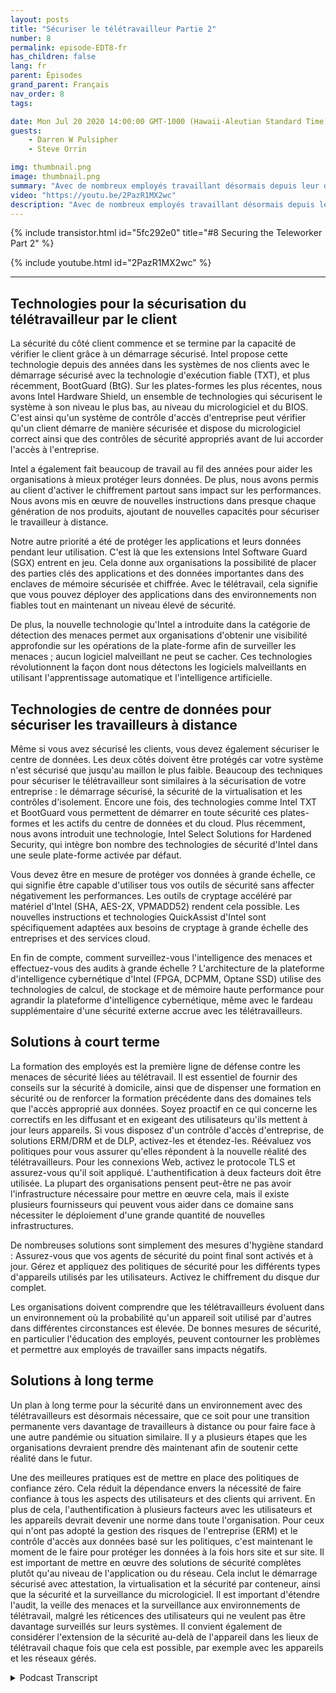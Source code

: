 ```yaml
---
layout: posts
title: "Sécuriser le télétravailleur Partie 2"
number: 8
permalink: episode-EDT8-fr
has_children: false
lang: fr
parent: Épisodes
grand_parent: Français
nav_order: 8
tags:

date: Mon Jul 20 2020 14:00:00 GMT-1000 (Hawaii-Aleutian Standard Time)
guests:
    - Darren W Pulsipher
    - Steve Orrin

img: thumbnail.png
image: thumbnail.png
summary: "Avec de nombreux employés travaillant désormais depuis leur domicile, comment vous assurez-vous qu'ils travaillent de manière sécurisée tout en leur offrant la flexibilité dont ils ont besoin pour accomplir leur travail ? Dans cet épisode, Darren et l'invité spécial Steve Orrin, CTO d'Intel Federal, discutent de la manière de tirer parti de la technologie Intel pour aider efficacement à sécuriser le télétravailleur."
video: "https://youtu.be/2PazR1MX2wc"
description: "Avec de nombreux employés travaillant désormais depuis leur domicile, comment vous assurez-vous qu'ils travaillent de manière sécurisée tout en leur offrant la flexibilité dont ils ont besoin pour accomplir leur travail ? Dans cet épisode, Darren et l'invité spécial Steve Orrin, CTO d'Intel Federal, discutent de la manière de tirer parti de la technologie Intel pour aider efficacement à sécuriser le télétravailleur."
---
```


<div>
{% include transistor.html id="5fc292e0" title="#8 Securing the Teleworker Part 2" %}

{% include youtube.html id="2PazR1MX2wc" %}
</div>

---

## Technologies pour la sécurisation du télétravailleur par le client

La sécurité du côté client commence et se termine par la capacité de vérifier le client grâce à un démarrage sécurisé. Intel propose cette technologie depuis des années dans les systèmes de nos clients avec le démarrage sécurisé avec la technologie d'exécution fiable (TXT), et plus récemment, BootGuard (BtG). Sur les plates-formes les plus récentes, nous avons Intel Hardware Shield, un ensemble de technologies qui sécurisent le système à son niveau le plus bas, au niveau du micrologiciel et du BIOS. C'est ainsi qu'un système de contrôle d'accès d'entreprise peut vérifier qu'un client démarre de manière sécurisée et dispose du micrologiciel correct ainsi que des contrôles de sécurité appropriés avant de lui accorder l'accès à l'entreprise.

Intel a également fait beaucoup de travail au fil des années pour aider les organisations à mieux protéger leurs données. De plus, nous avons permis au client d'activer le chiffrement partout sans impact sur les performances. Nous avons mis en œuvre de nouvelles instructions dans presque chaque génération de nos produits, ajoutant de nouvelles capacités pour sécuriser le travailleur à distance.

Notre autre priorité a été de protéger les applications et leurs données pendant leur utilisation. C'est là que les extensions Intel Software Guard (SGX) entrent en jeu. Cela donne aux organisations la possibilité de placer des parties clés des applications et des données importantes dans des enclaves de mémoire sécurisée et chiffrée. Avec le télétravail, cela signifie que vous pouvez déployer des applications dans des environnements non fiables tout en maintenant un niveau élevé de sécurité.

De plus, la nouvelle technologie qu'Intel a introduite dans la catégorie de détection des menaces permet aux organisations d'obtenir une visibilité approfondie sur les opérations de la plate-forme afin de surveiller les menaces ; aucun logiciel malveillant ne peut se cacher. Ces technologies révolutionnent la façon dont nous détectons les logiciels malveillants en utilisant l'apprentissage automatique et l'intelligence artificielle.

## Technologies de centre de données pour sécuriser les travailleurs à distance

Même si vous avez sécurisé les clients, vous devez également sécuriser le centre de données. Les deux côtés doivent être protégés car votre système n'est sécurisé que jusqu'au maillon le plus faible. Beaucoup des techniques pour sécuriser le télétravailleur sont similaires à la sécurisation de votre entreprise : le démarrage sécurisé, la sécurité de la virtualisation et les contrôles d'isolement. Encore une fois, des technologies comme Intel TXT et BootGuard vous permettent de démarrer en toute sécurité ces plates-formes et les actifs du centre de données et du cloud. Plus récemment, nous avons introduit une technologie, Intel Select Solutions for Hardened Security, qui intègre bon nombre des technologies de sécurité d'Intel dans une seule plate-forme activée par défaut.

Vous devez être en mesure de protéger vos données à grande échelle, ce qui signifie être capable d'utiliser tous vos outils de sécurité sans affecter négativement les performances. Les outils de cryptage accéléré par matériel d'Intel (SHA, AES-2X, VPMADD52) rendent cela possible. Les nouvelles instructions et technologies QuickAssist d'Intel sont spécifiquement adaptées aux besoins de cryptage à grande échelle des entreprises et des services cloud.

En fin de compte, comment surveillez-vous l'intelligence des menaces et effectuez-vous des audits à grande échelle ? L'architecture de la plateforme d'intelligence cybernétique d'Intel (FPGA, DCPMM, Optane SSD) utilise des technologies de calcul, de stockage et de mémoire haute performance pour agrandir la plateforme d'intelligence cybernétique, même avec le fardeau supplémentaire d'une sécurité externe accrue avec les télétravailleurs.

## Solutions à court terme

La formation des employés est la première ligne de défense contre les menaces de sécurité liées au télétravail. Il est essentiel de fournir des conseils sur la sécurité à domicile, ainsi que de dispenser une formation en sécurité ou de renforcer la formation précédente dans des domaines tels que l'accès approprié aux données. Soyez proactif en ce qui concerne les correctifs en les diffusant et en exigeant des utilisateurs qu'ils mettent à jour leurs appareils. Si vous disposez d'un contrôle d'accès d'entreprise, de solutions ERM/DRM et de DLP, activez-les et étendez-les. Réévaluez vos politiques pour vous assurer qu'elles répondent à la nouvelle réalité des télétravailleurs. Pour les connexions Web, activez le protocole TLS et assurez-vous qu'il soit appliqué. L'authentification à deux facteurs doit être utilisée. La plupart des organisations pensent peut-être ne pas avoir l'infrastructure nécessaire pour mettre en œuvre cela, mais il existe plusieurs fournisseurs qui peuvent vous aider dans ce domaine sans nécessiter le déploiement d'une grande quantité de nouvelles infrastructures.

De nombreuses solutions sont simplement des mesures d'hygiène standard : Assurez-vous que vos agents de sécurité du point final sont activés et à jour. Gérez et appliquez des politiques de sécurité pour les différents types d'appareils utilisés par les utilisateurs. Activez le chiffrement du disque dur complet.

Les organisations doivent comprendre que les télétravailleurs évoluent dans un environnement où la probabilité qu'un appareil soit utilisé par d'autres dans différentes circonstances est élevée. De bonnes mesures de sécurité, en particulier l'éducation des employés, peuvent contourner les problèmes et permettre aux employés de travailler sans impacts négatifs.

## Solutions à long terme

Un plan à long terme pour la sécurité dans un environnement avec des télétravailleurs est désormais nécessaire, que ce soit pour une transition permanente vers davantage de travailleurs à distance ou pour faire face à une autre pandémie ou situation similaire. Il y a plusieurs étapes que les organisations devraient prendre dès maintenant afin de soutenir cette réalité dans le futur.

Une des meilleures pratiques est de mettre en place des politiques de confiance zéro. Cela réduit la dépendance envers la nécessité de faire confiance à tous les aspects des utilisateurs et des clients qui arrivent. En plus de cela, l'authentification à plusieurs facteurs avec les utilisateurs et les appareils devrait devenir une norme dans toute l'organisation. Pour ceux qui n'ont pas adopté la gestion des risques de l'entreprise (ERM) et le contrôle d'accès aux données basé sur les politiques, c'est maintenant le moment de le faire pour protéger les données à la fois hors site et sur site. Il est important de mettre en œuvre des solutions de sécurité complètes plutôt qu'au niveau de l'application ou du réseau. Cela inclut le démarrage sécurisé avec attestation, la virtualisation et la sécurité par conteneur, ainsi que la sécurité et la surveillance du micrologiciel. Il est important d'étendre l'audit, la veille des menaces et la surveillance aux environnements de télétravail, malgré les réticences des utilisateurs qui ne veulent pas être davantage surveillés sur leurs systèmes. Il convient également de considérer l'extension de la sécurité au-delà de l'appareil dans les lieux de télétravail chaque fois que cela est possible, par exemple avec les appareils et les réseaux gérés.



<details>
<summary> Podcast Transcript </summary>

<p></p>

</details>

